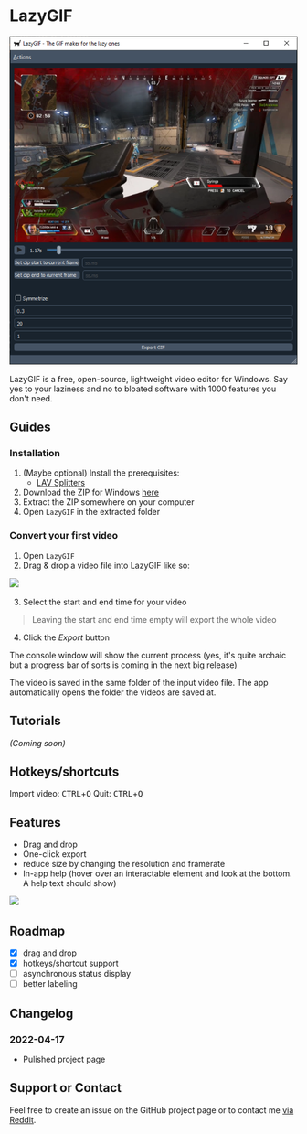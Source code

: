 # LazyGIF

![](static/screenshot1.png)

LazyGIF is a free, open-source, lightweight video editor for Windows. Say yes to your laziness and no to bloated software with 1000 features you don't need.

## Guides

### Installation

1. (Maybe optional) Install the prerequisites: 
   - [LAV Splitters](https://github.com/Nevcairiel/LAVFilters/releases/download/0.75.1/LAVFilters-0.75.1-Installer.exe)
2. Download the ZIP for Windows [here](static/LazyGIF.zip)
3. Extract the ZIP somewhere on your computer
4. Open `LazyGIF` in the extracted folder

### Convert your first video

1. Open `LazyGIF`
2. Drag & drop a video file into LazyGIF like so:

![](static/drag%20and%20drop%20feature.gif)

3. Select the start and end time for your video

> Leaving the start and end time empty will export the whole video

4. Click the _Export_ button

The console window will show the current process (yes, it's quite archaic but a progress bar of sorts is coming in the next big release)

The video is saved in the same folder of the input video file.
The app automatically opens the folder the videos are saved at.

## Tutorials

_(Coming soon)_

## Hotkeys/shortcuts

Import video: <kbd>CTRL</kbd>+<kbd>O</kbd>
Quit: <kbd>CTRL</kbd>+<kbd>Q</kbd>

## Features

- Drag and drop
- One-click export
- reduce size by changing the resolution and framerate
- In-app help (hover over an interactable element and look at the bottom. A help text should show)

![](static/drag%20and%20drop%20feature.gif)

## Roadmap

- [x] drag and drop
- [x] hotkeys/shortcut support
- [ ] asynchronous status display
- [ ] better labeling

## Changelog

### 2022-04-17

- Pulished project page

## Support or Contact

Feel free to create an issue on the GitHub project page or to contact me [via Reddit](https://www.reddit.com/user/Zenahr).